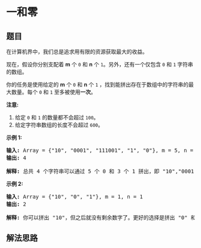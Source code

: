 # 一和零

## 题目

<HTML><p>在计算机界中，我们总是追求用有限的资源获取最大的收益。</p>

<p>现在，假设你分别支配着 <strong>m</strong> 个&nbsp;<code>0</code>&nbsp;和 <strong>n</strong> 个&nbsp;<code>1</code>。另外，还有一个仅包含&nbsp;<code>0</code>&nbsp;和&nbsp;<code>1</code>&nbsp;字符串的数组。</p>

<p>你的任务是使用给定的&nbsp;<strong>m</strong> 个&nbsp;<code>0</code>&nbsp;和 <strong>n</strong> 个&nbsp;<code>1</code>&nbsp;，找到能拼出存在于数组中的字符串的最大数量。每个&nbsp;<code>0</code>&nbsp;和&nbsp;<code>1</code>&nbsp;至多被使用<strong>一次</strong>。</p>

<p><strong>注意:</strong></p>

<ol>
	<li>给定&nbsp;<code>0</code>&nbsp;和&nbsp;<code>1</code>&nbsp;的数量都不会超过&nbsp;<code>100</code>。</li>
	<li>给定字符串数组的长度不会超过&nbsp;<code>600</code>。</li>
</ol>

<p><strong>示例 1:</strong></p>

<pre>
<strong>输入:</strong> Array = {&quot;10&quot;, &quot;0001&quot;, &quot;111001&quot;, &quot;1&quot;, &quot;0&quot;}, m = 5, n = 3
<strong>输出:</strong> 4

<strong>解释:</strong> 总共 4 个字符串可以通过 5 个 0 和 3 个 1 拼出，即 &quot;10&quot;,&quot;0001&quot;,&quot;1&quot;,&quot;0&quot; 。
</pre>

<p><strong>示例 2:</strong></p>

<pre>
<strong>输入:</strong> Array = {&quot;10&quot;, &quot;0&quot;, &quot;1&quot;}, m = 1, n = 1
<strong>输出:</strong> 2

<strong>解释:</strong> 你可以拼出 &quot;10&quot;，但之后就没有剩余数字了。更好的选择是拼出 &quot;0&quot; 和 &quot;1&quot; 。
</pre>
</HTML>

## 解法思路
